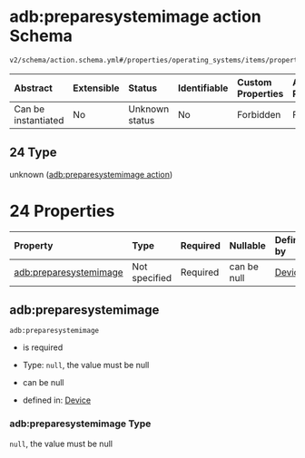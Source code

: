# adb:preparesystemimage action Schema

```txt
v2/schema/action.schema.yml#/properties/operating_systems/items/properties/steps/items/properties/actions/items/oneOf/24
```



| Abstract            | Extensible | Status         | Identifiable | Custom Properties | Additional Properties | Access Restrictions | Defined In                                                          |
| :------------------ | :--------- | :------------- | :----------- | :---------------- | :-------------------- | :------------------ | :------------------------------------------------------------------ |
| Can be instantiated | No         | Unknown status | No           | Forbidden         | Forbidden             | none                | [device.schema.json*](../device.schema.json "open original schema") |

## 24 Type

unknown ([adb:preparesystemimage action](device-properties-operating-systems-operating-system-properties-steps-step-properties-group-step-action-oneof-adbpreparesystemimage-action.md))

# 24 Properties

| Property                                         | Type          | Required | Nullable    | Defined by                                                                                                                                                                                                                                                                                                                                            |
| :----------------------------------------------- | :------------ | :------- | :---------- | :---------------------------------------------------------------------------------------------------------------------------------------------------------------------------------------------------------------------------------------------------------------------------------------------------------------------------------------------------- |
| [adb:preparesystemimage](#adbpreparesystemimage) | Not specified | Required | can be null | [Device](device-properties-operating-systems-operating-system-properties-steps-step-properties-group-step-action-oneof-adbpreparesystemimage-action-properties-adbpreparesystemimage.md "v2/schema/action.schema.yml#/properties/operating_systems/items/properties/steps/items/properties/actions/items/oneOf/24/properties/adb:preparesystemimage") |

## adb:preparesystemimage



`adb:preparesystemimage`

*   is required

*   Type: `null`, the value must be null

*   can be null

*   defined in: [Device](device-properties-operating-systems-operating-system-properties-steps-step-properties-group-step-action-oneof-adbpreparesystemimage-action-properties-adbpreparesystemimage.md "v2/schema/action.schema.yml#/properties/operating_systems/items/properties/steps/items/properties/actions/items/oneOf/24/properties/adb:preparesystemimage")

### adb:preparesystemimage Type

`null`, the value must be null
